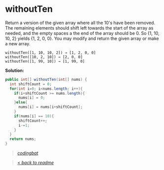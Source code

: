 # withoutTen

Return a version of the given array where all the 10's have been removed. The remaining elements should shift left towards the start of the array as needed, and the empty spaces a the end of the array should be 0. So {1, 10, 10, 2} yields {1, 2, 0, 0}. You may modify and return the given array or make a new array.

```
withoutTen([1, 10, 10, 2]) → [1, 2, 0, 0]
withoutTen([10, 2, 10]) → [2, 0, 0]
withoutTen([1, 99, 10]) → [1, 99, 0]
```

**Solution:**

```java
public int[] withoutTen(int[] nums) {
  int shiftCount = 0;
  for(int i=0; i<nums.length; i++){
    if(i+shiftCount >= nums.length){
      nums[i] = 0;
    }else{
      nums[i] = nums[i+shiftCount];
    }
    if(nums[i] == 10){
      shiftCount++;
      i-=1;
    }
  }
  return nums;
}
```

> _[codingbat](https://codingbat.com/prob/p196976)_

> [< _back to readme_](/README.md)